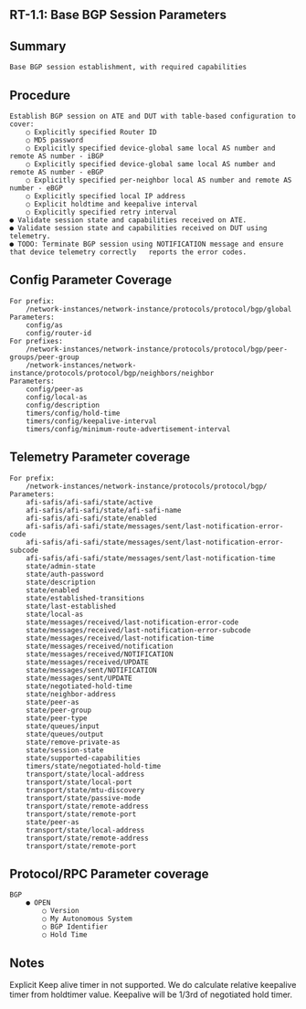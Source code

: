 ## RT-1.1: Base BGP Session Parameters

## Summary

    Base BGP session establishment, with required capabilities

## Procedure

    Establish BGP session on ATE and DUT with table-based configuration to cover:
        ○ Explicitly specified Router ID
        ○ MD5 password
        ○ Explicitly specified device-global same local AS number and remote AS number - iBGP
        ○ Explicitly specified device-global same local AS number and remote AS number - eBGP
        ○ Explicitly specified per-neighbor local AS number and remote AS number - eBGP
        ○ Explicitly specified local IP address
        ○ Explicit holdtime and keepalive interval
        ○ Explicitly specified retry interval
    ● Validate session state and capabilities received on ATE.
    ● Validate session state and capabilities received on DUT using telemetry.
    ● TODO: Terminate BGP session using NOTIFICATION message and ensure that device telemetry correctly   reports the error codes.

## Config Parameter Coverage

    For prefix:
        /network-instances/network-instance/protocols/protocol/bgp/global
    Parameters:
        config/as
        config/router-id
    For prefixes:
        /network-instances/network-instance/protocols/protocol/bgp/peer-groups/peer-group
        /network-instances/network-instance/protocols/protocol/bgp/neighbors/neighbor
    Parameters:
        config/peer-as
        config/local-as
        config/description
        timers/config/hold-time
        timers/config/keepalive-interval
        timers/config/minimum-route-advertisement-interval

## Telemetry Parameter coverage
    For prefix:
        /network-instances/network-instance/protocols/protocol/bgp/
    Parameters:
        afi-safis/afi-safi/state/active
        afi-safis/afi-safi/state/afi-safi-name
        afi-safis/afi-safi/state/enabled
        afi-safis/afi-safi/state/messages/sent/last-notification-error-code
        afi-safis/afi-safi/state/messages/sent/last-notification-error-subcode
        afi-safis/afi-safi/state/messages/sent/last-notification-time
        state/admin-state
        state/auth-password
        state/description
        state/enabled
        state/established-transitions
        state/last-established
        state/local-as
        state/messages/received/last-notification-error-code
        state/messages/received/last-notification-error-subcode
        state/messages/received/last-notification-time
        state/messages/received/notification
        state/messages/received/NOTIFICATION
        state/messages/received/UPDATE
        state/messages/sent/NOTIFICATION
        state/messages/sent/UPDATE
        state/negotiated-hold-time
        state/neighbor-address
        state/peer-as
        state/peer-group
        state/peer-type
        state/queues/input
        state/queues/output
        state/remove-private-as
        state/session-state
        state/supported-capabilities
        timers/state/negotiated-hold-time
        transport/state/local-address
        transport/state/local-port
        transport/state/mtu-discovery
        transport/state/passive-mode
        transport/state/remote-address
        transport/state/remote-port
        state/peer-as
        transport/state/local-address
        transport/state/remote-address
        transport/state/remote-port

## Protocol/RPC Parameter coverage
    BGP
        ● OPEN
            ○ Version
            ○ My Autonomous System
            ○ BGP Identifier
            ○ Hold Time 

## Notes

   Explicit Keep alive timer in not supported. We do calculate relative keepalive timer from holdtimer value. Keepalive will be 1/3rd of negotiated hold timer.
